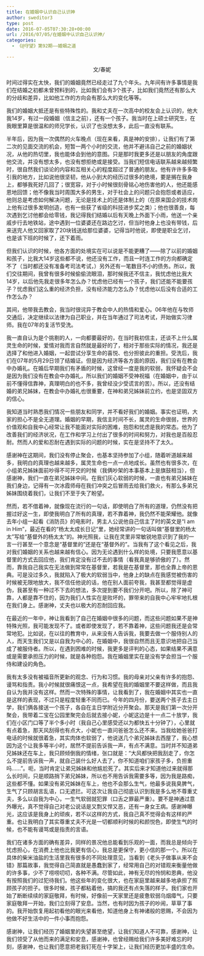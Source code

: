 ```yaml
---
title: 在婚姻中认识自己认识神
author: sweditor3
type: post
date: 2016-07-05T07:30:28+00:00
url: /2016/07/05/在婚姻中认识自己认识神/
categories:
  - 《@守望》第92期——婚姻之道

---
```

<p style="text-align: center;">
  文/春妮<!--more-->
</p>

<p style="text-align: left;">
  时间过得实在太快，我们的婚姻竟然已经走过了九个年头。九年间有许多事情是我们在结婚之初都未曾预料到的，比如我们会有3个孩子，比如我们竟然还有那么大的分歧和差异，比如他工作的方向会有那么大的变化等等。
</p>

<p style="text-align: left;">
  我们的婚姻大抵还是有些特殊性的。我和丈夫在一次高中的校友会上认识的，他大我14岁，有过一段婚姻（信主之前），还有一个孩子。我当时在上硕士研究生，在我眼里算是很温和的师兄学长，认识了也没想太多，此后一直没有联系。
</p>

<p style="text-align: left;">
  半年后，因为我一次偶然的火车晚点（现在来看，真是神的安排），让我们有了第二次的见面交流的机会，短暂一两个小时的交流，他并不避讳自己之前的婚姻状况，从他的热切里，我也能体会到他的意图。只是那时我更多还是以朋友的角度跟他交流，并没有想太多，也没有想拒绝或是接受。当我们短信电话联系越来越频繁时，很自然我们谈论的内容和互相关心的程度超过了普通的朋友。他有许许多多吸引我的地方，比如说他很坚韧，他从小到大的经历过很多的绝境，要是搁在我身上，都够我死好几回了；很宽容，对于小时候很刻骨铭心地伤害他的人，他还能感恩地回馈；他不像我当时周围大多的男生，对于社会上的问题只会抱怨或者适应，他则总是考虑如何解决问题，无论是技术上的还是体制上的（在原来国企的技术岗上他有过很多发明创造，也有一些获了省级的科技进步奖之类）；他也很善良，每次遇到乞讨他都会给零钱，我记得我们结婚以后有天晚上外面下小雨，他送一个亲戚步行去地铁站，途中遇到一位婆婆还在路边乞讨，但当时他身上也没有带钱，后来送完人他又回家取了20块钱送给那位婆婆，记得当时他说，即使是职业乞讨，也是该下班的时候了，还下着雨。
</p>

<p style="text-align: left;">
  但我们认识的时候，他各方面的处境实在可以说是不能更糟了——除了以前的婚姻和孩子，比我大14岁这些都不说，他还没有工作，而且一时连工作的方向都确定不了（当时都还没有准备考司法考试，）另外还有一笔数目不小的债务。所以，我们交往期间，我曾有很多时候偷偷流眼泪，那时候我还不信主，我忧虑他比我大14岁，以后他先我走很多年怎么办？忧虑他已经有一个孩子，我们还能不能要孩子？忧虑我们这么重的经济负担，没有经济能力怎么办？忧虑他以后没有合适的工作怎么办？
</p>

<p style="text-align: left;">
  其间，他带我去教会，我当时很诧异于教会中人的热情和爱心。06年他在与牧师交通后，决定继续以法律为自己职业，并在当年通过了司法考试，开始做实习律师。我在07年的复活节受洗。
</p>

<p style="text-align: left;">
  我一直自认为是个挑剔的人，一向都要最好的，在当时我初信主，还谈不上什么属灵生命的时候，爱情对我而言自然就是最好的了，相对于那些实际的情况，我还是选择了和他进入婚姻，一起尝试分享生命的喜悦、也分担彼此的重担。受洗后，我们在07年的5月29日领了结婚证。但是因为经济等各方面的原因，我们没有在教会中办婚礼。在婚后早期我们有矛盾的时候，这曾经一度是我的软弱，我怀疑会不会是因为我们没有在教会中办婚礼，所以我们的婚姻不受神祝福（在婚姻中，由于以前不懂得信靠神，真理明白的也不多，我曾经没少受谎言的苦）。所以，还没有结婚的弟兄姊妹，在教会中办婚礼也很重要，在神和弟兄姊妹前立约，也是坚固双方的信心。
</p>

<p style="text-align: left;">
  我知道当时熟悉我们情况一些朋友和同学，并不看好我们的婚姻。事实也证明，大家的担心不是全无道理。婚姻的早期，我信主时间不长，属灵的生命很弱，世界的价值观和自我中心经常让我不能面对实际的困难，抱怨和忧虑是我的常态。他为了改善我们的经济状况，在工作和学习上付出了很多的时间和努力，对我也是百般忍耐。然而人的爱和忍耐在遇到实际的问题的时候，实在是坚持不了太久。
</p>

<p style="text-align: left;">
  感谢神在这期间，我们没有停止聚会，也基本坚持参加了小组，随着听道越来越多，我明白的真理也越来越多，属灵生命也一点一点地成长。虽然也有很多次，在小组弟兄姊妹面前吵得不可开交的时候（我俩吵架的本事基本上是旗鼓相当），但感谢神，我们一直在弟兄姊妹中间。在我们灰心软弱的时候，一直也有弟兄姊妹在我们身边，记得有一次冰霞师母在我们冲突之后冒雨去给我们救火，有那么多弟兄姊妹围绕着我们，让我们不至于失了盼望。
</p>

<p style="text-align: left;">
  然而，若不借着神，就像现在流行的一句话，即使明白了所有的道理，仍然没有把握过好这一生，即使我明白了所有的真理，若不靠着神，我仍然不能荣耀他。就像去年小组一起看《消防员》的电影时，男主人公说他自己信主了时的英文是“I am in Him”，最近在看的“杨太太成长日记”里，她经常讲的一句话叫做“基督里的杨太太”写给“基督外的杨太太”的。神光照我，让我在灵里非常敏锐地意识到了我的一言一行甚至一个意念是“基督里的”还是在“基督外的”。当我有了这个看见之后，我对我们婚姻的关系也越来越有信心。因为无论遇到什么样的处境，只要我愿意以基督里的方式去回应他，我们肯定没有过不去的事情（看我真是够骄傲的了）。然而，靠我自己我实在无法做到常常在基督里，若我是在基督里，那也全靠上帝的恩典。可是没过多久，我就陷入了极大的软弱当中，他身上的缺点在我感觉被伤害的时候被无限地放大，我不信任他说的话，他在别人面前夸我，我甚至都觉得是虚伪，我甚至有一种过不下去的想法，多次提到要不我们分开吧。所以，除了神可靠，人都是靠不住的，因为我们人性实在是败坏的，罪带来的自我中心牢牢地扎根在我们身上。感谢神，丈夫也以极大的忍耐回应我。
</p>

<p style="text-align: left;">
  在最近的一年中，神让我看到了自己在婚姻中很多的问题，而这些问题如果不是神特殊光照，我可能发现不了。或者即使发现了，若不靠着神，这些问题我还是会常常地犯。比如说，在以往的教育中，从来没有人告诉我，我要去做一个服侍别人的人，而天生我们又是以自我为中心的，在婚姻中，我很自然而且无意识地把自己当成了被服侍者。所以，在遇到困难的时候，我更多是评判的心态，如果结果不满意或是需要承担压力的时候，就是各种抱怨。我在婚姻里实在是没有学会担当一个服侍和建设的角色。
</p>

<p style="text-align: left;">
  我有太多没有被福音所更新的观念、行为和习惯。我的母亲对父亲有许多的抱怨、谩骂和指责。我小时候就很痛恨这一点，我希望在我的婚姻里不要这样做，而且我自认为我并没有这样。然而一次特殊的事情，让我看到了，我在婚姻中其实也一直是这样的表现，不过只是程度轻重不同而已。今年的四月份，要送两个孩子去主日学，我们俩各接送一个孩子，各自在主日学附近分开聚会。那天是我们第一次分开聚会，我带着二宝在公园里聚完会后就去接小妮，小妮这边是十一点二十放学，我们在小区门口等了半个多小时（我自己心里感受还以为都快五十分钟了），心里就有点着急，那天风刮得也有点大，小妮也一直问爸爸怎么还不来。当我给她爸爸打电话的时候就很着急，其实肉体也软弱了，他说送几个弟兄姊妹去西屋了，我心想因为这个让我多等半小时，居然不提前告诉我一声，有点不满意。当时并不知道弟兄姊妹还在车上，我只顾倾倒我的情绪，张口就是：“大风都快把我刮走了，你怎么不提前告诉我一声，就自己装什么好人去了，你不知道咱们家孩子多，负担重吗……”。呃，当时肯定让弟兄姊妹和他尴尬死了。其实后来才知道他过来就得那么长时间，只是顺路捎下弟兄姊妹，所以也不用告诉我需要多等，因为我是路痴，这些都不懂。如果没有弟兄姊妹在车上，他也不会那么生气，他最多说我臭脾气，生气了只顾胡言乱语，口无遮拦。可这次让我自己彻底认识到我是多么地不尊重丈夫，多么以自我为中心，一生气软弱就犯罪（口舌之罪最严重）。要不是神通过意外曝光，真不觉得自己对老公说话是又剽又悍又恶，还有一身女王病。感谢神曝光，这应该是我身上的顽疾，若不以这样的方式，我自己真不觉得会有这样的严重。也让我明白了其实尊重丈夫不光是一切都顺利时候的和颜悦色，即使生气的时候，也不能有谩骂或是指责的言语。
</p>

<p style="text-align: left;">
  我们在诸多方面的确有差异，同样的景况他总能看到乐观的一面，而我总是倾向于忧虑担心，在消费上他也比我更有信心，我总是更保守，更小信的那一个。所以在具体的柴米油盐的生活里我有很多的不同处理意见，当看到《老头子做事从来不会错》那篇故事，我觉得自己简直就是愚蠢到家了，经常用自己的对错观来衡量他做的许多事，少不了唠唠叨叨，各种不满。尽管如此，神有无尽的怜悯和恩典，他没有按照我们的过犯待我们。他这些年的变化很大，也在家庭里越来越多地承担了照顾孩子的担子。很多时候，孩子都粘着他，搞的我还有点失落的样子。我们家也开始了断断续续的家庭敬拜，有时候，好像前一天家里还是疲惫软弱乌烟瘴气，只要家庭敬拜一开始，我们立刻得了安息。当然，也有时因为孩子的吵闹，草草了事的。我开始恢复用起初看他的眼光来看他，知道他身上有神诸般的恩赐，不会因为他做不好生活中的一件小事而抱怨。
</p>

<p style="text-align: left;">
  感谢神，让我们经历了婚姻里的失望甚至绝望，让我们知道人不可靠，感谢神，让我们领受了从他而来的满足和安息，感谢神，也曾经赐给我们许多美好难忘的时刻，感谢神，也让我们愿意把老我钉死在十字架上，让我们经历更加丰盛的生命。
</p>

&nbsp;